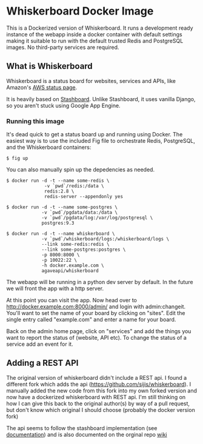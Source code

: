 # Whiskerboard Docker Image

This is a Dockerized version of Whiskerboard. It runs a development ready instance of the webapp inside a docker container with default settings making it suitable to run with the default trusted Redis and PostgreSQL images. No third-party services are required. 

## What is Whiskerboard

Whiskerboard is a status board for websites, services and APIs, like Amazon's [AWS status page](http://status.aws.amazon.com/).

It is heavily based on [Stashboard](http://www.stashboard.org/). Unlike Stashboard, it uses vanilla Django, so you aren't stuck using Google App Engine.


### Running this image

It's dead quick to get a status board up and running using Docker. The easiest way is to use the included Fig file to orchestrate Redis, PostgreSQL, and the Whiskerboard containers:

	$ fig up
	
You can also manually spin up the depedencies as needed.

	$ docker run -d -t --name some-redis \ 
				  -v `pwd`/redis:/data \ 
				  redis:2.8 \ 
				  redis-server --appendonly yes
				  
	$ docker run -d -t --name some-postgres \ 
				 -v `pwd`/pgdata/data:/data \ 
				 -v `pwd`/pgdata/log:/var/log/postgresql \
				 postgres:9.3
				 
	$ docker run -d -t --name whiskerboard \ 
				 -v `pwd`/whiskerboard/logs:/whiskerboard/logs \ 
				 --link some-redis:redis \ 
				 --link some-postgres:postgres \ 
				 -p 8000:8000 \
				 -p 10022:22 \
				 -h docker.example.com \
				 agaveapi/whiskerboard

The webapp will be running in a python dev server by default. In the future we will front the app with a http server.

At this point you can visit the app. Now head over to http://docker.example.com:8000/admin/ and login with admin:changeit. You'll want to set the name of your board by clicking on "sites". Edit the single entry called "example.com" and enter a name for your board.

Back on the admin home page, click on "services" and add the things you want to report the status of (website, API etc). To change the status of a service add an event for it.

## Adding a REST API
The original version of whiskerboard didn't include a REST api. I found a different fork which adds the api (https://github.com/sijis/whiskerboard). I manually added the new code from this fork into my own forked version and now have a dockerized whiskerboard with REST api. I'm still thinking on how I can give this back to the original author(s) by way of a pull request, but don't know which original I should choose (probably the docker version fork)

The api seems to follow the stashboard implementation (see [documentation](https://stashboard.readthedocs.org)) and is also documented on the orginal repo [wiki](https://github.com/sijis/whiskerboard/wiki)

